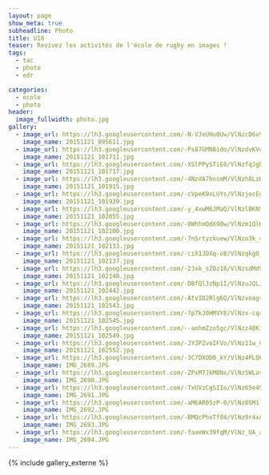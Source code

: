 ```yaml
---
layout: page
show_meta: true
subheadline: Photo
title: U10
teaser: Revivez les activités de l'école de rugby en images !
tags:
  - tac
  - photo
  - edr

categories:
  - ecole
  - photo
header:
  image_fullwidth: photo.jpg
gallery:
  - image_url: https://lh3.googleusercontent.com/-N-VJeUHu0Uw/VlNzcD6v95I/AAAAAAAARrQ/HsShetLH0J8AQ58hzUfMw18ajVlbDtCcwCHM
    image_name: 20151121_095611.jpg
  - image_url: https://lh3.googleusercontent.com/-Ps87GMN8ido/VlNzdvKVq4I/AAAAAAAARrY/3RqBVKlU4GoHRPDKizcRIePDyDl_I-gnQCHM
    image_name: 20151121_101711.jpg
  - image_url: https://lh3.googleusercontent.com/-XSlPPySTiE0/VlNzfqJgD9I/AAAAAAAARrg/slmT68vMeUg8eBJZfJJozJR0sahDedLGQCHM
    image_name: 20151121_101717.jpg
  - image_url: https://lh3.googleusercontent.com/-4NzdA7hnsmM/VlNzh8LzK0I/AAAAAAAARro/Iq_2N8UStGQQ8a45PpvyS_Yzv_mLuroYwCHM
    image_name: 20151121_101915.jpg
  - image_url: https://lh3.googleusercontent.com/-cVpeK9xLUYs/VlNzjocEgvI/AAAAAAAARrw/W_7wNTNwwU0P5R7YgjZ4NP_QpnsjeLJ6wCHM
    image_name: 20151121_101939.jpg
  - image_url: https://lh3.googleusercontent.com/-y_4xwM6JMaQ/VlNzlBKNSwI/AAAAAAAARr4/WtSzSBLm1eI4jIYb52OXcqwkFjdMxNVhgCHM
    image_name: 20151121_102055.jpg
  - image_url: https://lh3.googleusercontent.com/-0WhhmQdX90w/VlNzm1QlHcI/AAAAAAAARsA/FuULxVR4b5UT8A2szZckceAYzrfQP5JyQCHM
    image_name: 20151121_102100.jpg
  - image_url: https://lh3.googleusercontent.com/-7nSrtyzkuew/VlNzo3k_4GI/AAAAAAAARsI/lMI5IsHzUbAE_NhO2QgL4514x_cFrqftQCHM
    image_name: 20151121_102133.jpg
  - image_url: https://lh3.googleusercontent.com/-ciX1JDXq-o8/VlNzqkgO_kI/AAAAAAAARsQ/Ak1BS057pBYBq8Nttruepr1Yw04aFGgRgCHM
    image_name: 20151121_102137.jpg
  - image_url: https://lh3.googleusercontent.com/-23xk_sZOz18/VlNzsdMdVsI/AAAAAAAARsY/VEbh73c34Y0RhIlW0FdYqrNXjqjvfKGUwCHM
    image_name: 20151121_102148.jpg
  - image_url: https://lh3.googleusercontent.com/-DBfQlJzNp1I/VlNzuJQLJdI/AAAAAAAARsg/y9ECuaaVL7AMYG8WwANYoqzJYVi2Wd5iACHM
    image_name: 20151121_102442.jpg
  - image_url: https://lh3.googleusercontent.com/-AtvID2Rlg6Q/VlNzvoagv2I/AAAAAAAARso/AvREx9dd--sb92UJ_yccNjPW_Iw5VhrmQCHM
    image_name: 20151121_102543.jpg
  - image_url: https://lh3.googleusercontent.com/-7p7kJ0HMVY8/VlNzx-cq4DI/AAAAAAAARsw/2nkjh23E6RceKYracoE078wOXCdGqx0cACHM
    image_name: 20151121_102545.jpg
  - image_url: https://lh3.googleusercontent.com/--aohmZzo5gc/VlNzz48Ki0I/AAAAAAAARs4/9X5Az2rfm-gMvsXHVPQAbvRbKmGpPK5SgCHM
    image_name: 20151121_102549.jpg
  - image_url: https://lh3.googleusercontent.com/-JYJPZvoIFVo/VlNz11w_nXI/AAAAAAAARtA/M4ahVDTmXywEgo5vDU0UrH_xKXqFFyWWwCHM
    image_name: 20151121_102552.jpg
  - image_url: https://lh3.googleusercontent.com/-3C7DXOD0_kY/VlNz4PLQ60I/AAAAAAAARtM/4XrUVq-wZNsxoZUNuvEZrO3buv8nu1lZACHM
    image_name: IMG_2689.JPG
  - image_url: https://lh3.googleusercontent.com/-ZPxM7JkMBNs/VlNz5WLavNI/AAAAAAAARtU/X5VHyrb8gEMZJi0pPMvHAHRmfS1gaYuTACHM
    image_name: IMG_2690.JPG
  - image_url: https://lh3.googleusercontent.com/-TxUVzCgSIIo/VlNz65e49UI/AAAAAAAARtc/UnRnNnc2W08cBA8j4qc8kc7SVS_V9sPmQCHM
    image_name: IMG_2691.JPG
  - image_url: https://lh3.googleusercontent.com/-aM6AR05zP-0/VlNz8SM1l-I/AAAAAAAARtk/MHkMbpjk0805Rbx7zGFNym8s73zJ9mltQCHM
    image_name: IMG_2692.JPG
  - image_url: https://lh3.googleusercontent.com/-BMQcPhxTf04/VlNz9r4xAyI/AAAAAAAARts/1PDaWB37eiwV7fcICigxTySzVcz0cXumwCHM
    image_name: IMG_2693.JPG
  - image_url: https://lh3.googleusercontent.com/-faaeWx39fqM/VlNz_UA_aSI/AAAAAAAARt0/kiy1UlOMJYwppv-56jCYZMlpoOAMcxjoACHM
    image_name: IMG_2694.JPG
---
```

{% include gallery_externe %}

